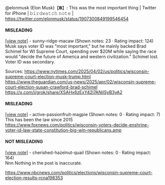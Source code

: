 @elonmusk (Elon Musk)【𝗕】: This was the most important thing | Twitter for iPhone | 𝚋𝚒𝚛𝚍𝚠𝚊𝚝𝚌𝚑 𝚗𝚘𝚝𝚎 | https://twitter.com/elonmusk/status/1907300849199546454

#### MISLEADING

[[view note]](https://x.com/i/birdwatch/n/1907413020457762991) - sunny-ridge-macaw (Shown notes: 23 · Rating impact: 124)\
Musk says voter ID was "most important," but he mainly backed Brad Schimel for WI Supreme Court, spending over $20M while saying the race would "decide the future of America and western civilization." Schimel lost. Voter ID was secondary.

Sources:
https://www.nytimes.com/2025/04/02/us/politics/wisconsin-supreme-court-election-musk-trump.html
https://www.theguardian.com/us-news/2025/apr/02/wisconsin-supreme-court-election-susan-crawford-brad-schimel
https://x.com/i/grok/share/XSAHx6zExY42l7ANiISyB3yA2

#### MISLEADING

[[view note]](https://x.com/i/birdwatch/n/1907373731359412460) - active-passionfruit-magpie (Shown notes: 0 · Rating impact: 7)\
This has been the law since 2015 https://www.foxnews.com/politics/wisconsin-voters-decide-enshrine-voter-id-law-state-constitution-big-win-republicans.amp

#### NOT MISLEADING

[[view note]](https://x.com/i/birdwatch/n/1907376408323584090) - cherished-hazelnut-quail (Shown notes: 0 · Rating impact: 164)\
Nnn
Nothing in the post is inaccurate.  

https://www.nbcnews.com/politics/elections/wisconsin-supreme-court-election-results-rcna198353
